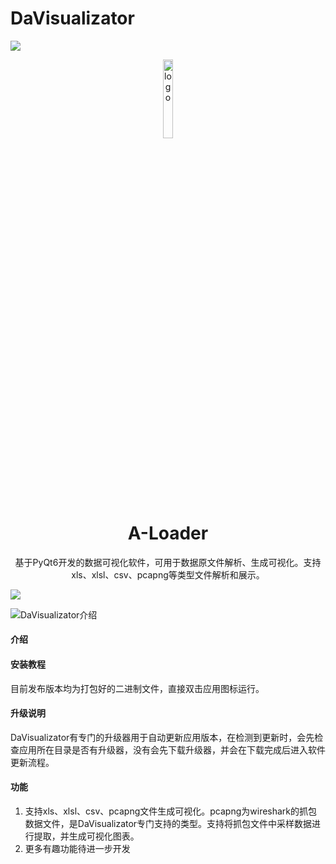 # DaVisualizator
![](https://i.imgur.com/waxVImv.png)

<p align="center">
  <img width="18%" align="center" src="https://img.cocodemo.site/img/216140_line_chart_icon (1).png" alt="logo">
</p>
  <h1 align="center">
  A-Loader
</h1>

<p align="center">
  基于PyQt6开发的数据可视化软件，可用于数据原文件解析、生成可视化。支持xls、xlsl、csv、pcapng等类型文件解析和展示。
</p>

![](https://i.imgur.com/waxVImv.png)


![DaVisualizator介绍](https://github.com/user-attachments/assets/a287fbe6-54b3-4237-b9a6-d0d96859e44b)


#### 介绍


#### 安装教程

目前发布版本均为打包好的二进制文件，直接双击应用图标运行。

#### 升级说明
DaVisualizator有专门的升级器用于自动更新应用版本，在检测到更新时，会先检查应用所在目录是否有升级器，没有会先下载升级器，并会在下载完成后进入软件更新流程。

#### 功能

1. 支持xls、xlsl、csv、pcapng文件生成可视化。pcapng为wireshark的抓包数据文件，是DaVisualizator专门支持的类型。支持将抓包文件中采样数据进行提取，并生成可视化图表。
2. 更多有趣功能待进一步开发

